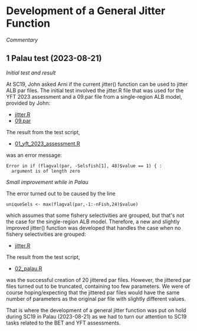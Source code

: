 # Development of a General Jitter Function

*Commentary*

## 1 Palau test (2023-08-21)

*Initial test and result*

At SC19, John asked Arni if the current jitter() function can be used to jitter
ALB par files. The initial test involved the jitter.R file that was used for the
YFT 2023 assessment and a 09.par file from a single-region ALB model, provided
by John:

- [jitter.R](function/03_yft_2023_assessment/jitter.R)
- [09.par](parfiles/alb_1_region/09.par)

The result from the test script,

- [01_yft_2023_assessment.R](tests/01_palau/01_yft_2023_assessment.R)

was an error message:

```
Error in if (flagval(par, -Selsfish[1], 48)$value == 1) { :
  argument is of length zero
```

*Small improvement while in Palau*

The error turned out to be caused by the line

```
uniqueSels <- max(flagval(par,-1:-nFish,24)$value)
```

which assumes that some fishery selectivities are grouped, but that's not the
case for the single-region ALB model. Therefore, a new and slightly improved
jitter() function was developed that handles the case when no fishery
selectivities are grouped:

- [jitter.R](function/04_palau/jitter.R)

The result from the test script,

- [02_palau.R](tests/01_palau/02_palau.R)

was the successful creation of 20 jittered par files. However, the jittered par
files turned out to be truncated, containing too few parameters. We were of
course hoping/expecting that the jittered par files would have the same number
of parameters as the original par file with slightly different values.

That is where the development of a general jitter function was put on hold
during SC19 in Palau (2023-08-21) as we had to turn our attention to SC19 tasks
related to the BET and YFT assessments.
